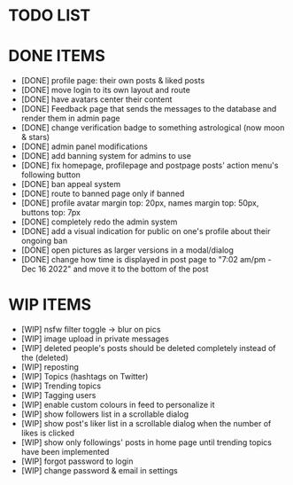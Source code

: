 # TODO LIST

# DONE ITEMS

- [DONE] profile page: their own posts & liked posts
- [DONE] move login to its own layout and route
- [DONE] have avatars center their content
- [DONE] Feedback page that sends the messages to the database and render them in admin page
- [DONE] change verification badge to something astrological (now moon & stars)
- [DONE] admin panel modifications
- [DONE] add banning system for admins to use
- [DONE] fix homepage, profilepage and postpage posts' action menu's following button
- [DONE] ban appeal system
- [DONE] route to banned page only if banned
- [DONE] profile avatar margin top: 20px, names margin top: 50px, buttons top: 7px
- [DONE] completely redo the admin system
- [DONE] add a visual indication for public on one's profile about their ongoing ban
- [DONE] open pictures as larger versions in a modal/dialog
- [DONE] change how time is displayed in post page to "7:02 am/pm - Dec 16 2022" and move it to the bottom of the post

# WIP ITEMS

- [WIP] nsfw filter toggle -> blur on pics
- [WIP] image upload in private messages
- [WIP] deleted people's posts should be deleted completely instead of the (deleted)
- [WIP] reposting
- [WIP] Topics (hashtags on Twitter)
- [WIP] Trending topics
- [WIP] Tagging users
- [WIP] enable custom colours in feed to personalize it
- [WIP] show followers list in a scrollable dialog
- [WIP] show post's liker list in a scrollable dialog when the number of likes is clicked
- [WIP] show only followings' posts in home page until trending topics have been implemented
- [WIP] forgot password to login
- [WIP] change password & email in settings
